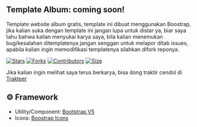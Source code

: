 ## Template Album: coming soon!

Template website album gratis, template ini dibuat menggunakan Boostrap, jika kalian suka dengan template ini jangan lupa untuk distar ya, biar saya tahu bahwa kalian menyukai karya saya, bila kalian menemukan bug/kesalahan ditemplatenya jangan senggan untuk melapor ditab issues, apabila kalian ingin memodifikasi templatenya silahkan difork reponya.

[![Stars](https://img.shields.io/github/stars/lendradx/web-album?label=Stars&logo=github)](https://github.com/lendradx/web-album)
[![Forks](https://img.shields.io/github/forks/lendrad/web-album?label=Forks&logo=github)](https://github.com/lendradx/web-album)
[![Contributors](https://img.shields.io/github/contributors/lendradx/web-album?label=Contributors&logo=github)](https://github.com/lendradx/web-album)
[![Size](https://img.shields.io/github/repo-size/lendradx/web-album?label=Size&logo=github)](https://github.com/lendradx/web-album)

Jika kalian ingin melihat saya terus berkarya, bisa dong traktir cendol di [Trakteer](https://trakteer.id/lendradx/tip)

## ⚙️ Framework

- Utility/Component: [Bootstrap V5](https://getbootstrap.com/)
- Icons: [Boostrap Icons](https://icons.getbootstrap.com/)


<!-- Unused lines -->